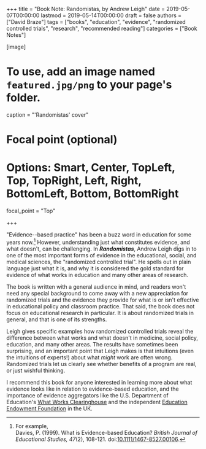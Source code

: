 +++
title = "Book Note: Randomistas, by Andrew Leigh"
date = 2019-05-07T00:00:00
lastmod = 2019-05-14T00:00:00
draft = false
authors = ["David Braze"]
tags = ["books", "education", "evidence", "randomized controlled trials", "research", "recommended reading"]
categories = ["Book Notes"]

[image]
  # To use, add an image named `featured.jpg/png` to your page's folder.
  caption = "'Randomistas' cover"
  # Focal point (optional)
  # Options: Smart, Center, TopLeft, Top, TopRight, Left, Right, BottomLeft, Bottom, BottomRight
  focal_point = "Top"

+++

"Evidence--based practice" has been a buzz word in education for some
years now.[^1] However, understanding just what constitutes evidence,
and what doesn't, can be challenging. In ***Randomistas***, Andrew
Leigh digs in to one of the most important forms of evidence in the
educational, social, and medical sciences, the "randomized controlled
trial". He spells out in plain language just what it is, and why it is
considered the gold standard for evidence of what works in education
and many other areas of research.

The book is written with a general audience in mind, and readers
won't need any special background to come away with a new
appreciation for randomized trials and the evidence they provide for
what is or isn't effective in educational policy and classroom
practice. That said, the book does not focus on educational research
in particular. It is about randomized trials in general, and that is
one of its strengths.

Leigh gives specific examples how randomized controlled trials reveal
the difference between what works and what doesn't in medicine, social
policy, education, and many other areas. The results have sometimes
been surprising, and an important point that Leigh makes is that
intuitions (even the intuitions of experts!) about what *might* work
are often wrong. Randomized trials let us clearly see whether benefits
of a program are real, or just wishful thinking.

I recommend this book for anyone interested in learning more about
what evidence looks like in relation to evidence-based education, and
the importance of evidence aggregators like the U.S. Department of
Education's [What Works Clearinghouse](https://ies.ed.gov/ncee/wwc/)
and the independent
[Education Endowment Foundation](https://educationendowmentfoundation.org.uk/)
in the UK.

[^1]: For example, <br>Davies, P. (1999). What is Evidence-based
      Education? *British Journal of Educational Studies, 47*(2),
      108-121. doi:[10.1111/1467-8527.00106](https://dx.doi.org/10.1111/1467-8527.00106).
